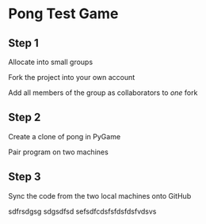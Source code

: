 # Pong Test Game

## Step 1

Allocate into small groups

Fork the project into your own account

Add all members of the group as collaborators to *one* fork 

## Step 2

Create a clone of pong in PyGame

Pair program on two machines

## Step 3

Sync the code from the two local machines onto GitHub

sdfrsdgsg
sdgsdfsd
sefsdfcdsfsfdsfdsfvdsvs
